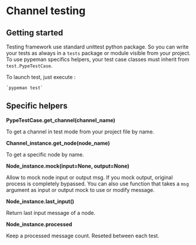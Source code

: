 # Channel testing

## Getting started

Testing framework use standard unittest python package. So you can write your tests as always in a `tests` package or
module visible from your project. To use pypeman specifics helpers, your test case classes must inherit from
`test.PypeTestCase`.

To launch test, just execute :

    `pypeman test`

## Specific helpers

**PypeTestCase.get_channel(channel_name)**

To get a channel in test mode from your project file by name.

**Channel_instance.get_node(node_name)**

To get a specific node by name.

**Node_instance.mock(input=None, output=None)**

Allow to mock node input or output msg. If you mock output, original process is completely bypassed. You can also use
function that takes a `msg` argument as input or output mock to use or modify message.

**Node_instance.last_input()**

Return last input message of a node.

**Node_instance.processed**

Keep a processed message count. Reseted between each test.

